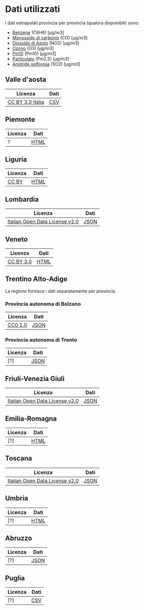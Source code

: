 # Dati utilizzati
I dati estrapolati provincia per provincia (qualora disponibili) sono:
 * [Benzene](https://it.wikipedia.org/wiki/Benzene) (C6H6) [µg/m3]
 * [Monossido di carbonio](https://it.wikipedia.org/wiki/Monossido_di_carbonio) (CO) [µg/m3] 
 * [Diossido di Azoto](https://it.wikipedia.org/wiki/Diossido_di_azoto) (NO2) [µg/m3]
 * [Ozono](https://it.wikipedia.org/wiki/Ozono) (O3) [µg/m3]
 * [Pm10](https://it.wikipedia.org/wiki/PM10) (Pm10) [µg/m3]
 * [Particolato](https://it.wikipedia.org/wiki/Particolato) (Pm2,5) [µg/m3]
 * [Anidride solforosa](https://it.wikipedia.org/wiki/Anidride_solforosa) (SO2) [µg/m3]

## Valle d'aosta
| Licenza | Dati |
|---|---|
[CC BY 3.0 Italia](https://creativecommons.org/licenses/by/3.0/it)|[CSV](http://www.arpa.vda.it/it/aria/la-qualit%C3%A0-dell-aria/stazioni-di-monitoraggio/inquinanti-export-dati)

## Piemonte
| Licenza | Dati |
|---|---|
?|[HTML](http://www.sistemapiemonte.it/ambiente/srqa/consultadati.shtml)

## Liguria
| Licenza | Dati |
|---|---|
[CC BY](https://creativecommons.org/licenses/by/1.0/deed.it)|[HTML](http://www.cartografiarl.regione.liguria.it/SiraQualAria/script/Pub3AccessoDatiAria.asp?Tipo=DatiGiorno)

## Lombardia
| Licenza | Dati |
|---|---|
[Italian Open Data License v2.0](https://www.dati.gov.it/content/italian-open-data-license-v20)|[JSON](https://www.dati.lombardia.it/Ambiente/Dati-sensori-aria/nicp-bhqi)

## Veneto
| Licenza | Dati |
|---|---|
[CC BY 3.0](https://creativecommons.org/licenses/by/3.0/deed.it)|[HTML](http://www.arpa.veneto.it/arpavinforma/bollettini/aria/aria_dati_validati_storico.php)

## Trentino Alto-Adige
La regione fornisce i dati separatamente per provincia

### Provincia autonoma di Bolzano
| Licenza | Dati |
|---|---|
[CC0 1.0](https://creativecommons.org/publicdomain/zero/1.0/deed.it)|[JSON](http://dati.retecivica.bz.it/it/dataset/situazione-dell-aria/resource/8f7be5f5-a497-4c49-974f-a05fd94230e9)

### Provincia autonoma di Trento
| Licenza | Dati |
|---|---|
[?]|[JSON](https://appa.alpz.it/aria/)

## Friuli-Venezia Giuli
| Licenza | Dati |
|---|---|
[Italian Open Data License v2.0](https://www.dati.gov.it/content/italian-open-data-license-v20)|[JSON](https://www.dati.friuliveneziagiulia.it/browse?q=Aria&sortBy=relevance)

## Emilia-Romagna
| Licenza | Dati |
|---|---|
[?]|[HTML](https://www.arpae.it/qualita-aria/bollettino-qa)

## Toscana
| Licenza | Dati |
|---|---|
[Italian Open Data License v2.0](https://www.dati.gov.it/content/italian-open-data-license-v20)|[JSON](http://www.arpat.toscana.it/temi-ambientali/aria/qualita-aria/bollettini/bollettino_json/regionale/16-05-2019)

## Umbria
| Licenza | Dati |
|---|---|
[?]|[HTML](http://www.arpa.umbria.it/monitoraggi/aria/Default.aspx)

## Abruzzo
| Licenza | Dati |
|---|---|
[?]|[JSON](https://sira.artaabruzzo.it/#/stazioni-fisse)

## Puglia
| Licenza | Dati |
|---|---|
[?]|[CSV](http://arpa.puglia.it/pentaho/ViewAction?solution=ARPAPUGLIA&path=metacatalogo&action=meta-aria.xaction)